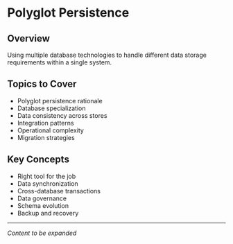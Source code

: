 # Polyglot Persistence

## Overview
Using multiple database technologies to handle different data storage requirements within a single system.

## Topics to Cover
- Polyglot persistence rationale
- Database specialization
- Data consistency across stores
- Integration patterns
- Operational complexity
- Migration strategies

## Key Concepts
- Right tool for the job
- Data synchronization
- Cross-database transactions
- Data governance
- Schema evolution
- Backup and recovery

---
*Content to be expanded* 
